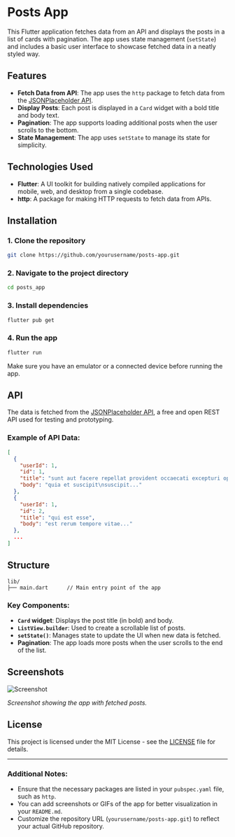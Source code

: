 
# Posts App

This Flutter application fetches data from an API and displays the posts in a list of cards with pagination. The app uses state management (`setState`) and includes a basic user interface to showcase fetched data in a neatly styled way.

## Features

- **Fetch Data from API**: The app uses the `http` package to fetch data from the [JSONPlaceholder API](https://jsonplaceholder.typicode.com/posts).
- **Display Posts**: Each post is displayed in a `Card` widget with a bold title and body text.
- **Pagination**: The app supports loading additional posts when the user scrolls to the bottom.
- **State Management**: The app uses `setState` to manage its state for simplicity.
  
## Technologies Used

- **Flutter**: A UI toolkit for building natively compiled applications for mobile, web, and desktop from a single codebase.
- **http**: A package for making HTTP requests to fetch data from APIs.
  
## Installation

### 1. Clone the repository
```bash
git clone https://github.com/yourusername/posts-app.git
```

### 2. Navigate to the project directory
```bash
cd posts_app
```

### 3. Install dependencies
```bash
flutter pub get
```

### 4. Run the app
```bash
flutter run
```

Make sure you have an emulator or a connected device before running the app.

## API

The data is fetched from the [JSONPlaceholder API](https://jsonplaceholder.typicode.com/posts), a free and open REST API used for testing and prototyping.

### Example of API Data:

```json
[
  {
    "userId": 1,
    "id": 1,
    "title": "sunt aut facere repellat provident occaecati excepturi optio reprehenderit",
    "body": "quia et suscipit\nsuscipit..."
  },
  {
    "userId": 1,
    "id": 2,
    "title": "qui est esse",
    "body": "est rerum tempore vitae..."
  },
  ...
]
```

## Structure

```text
lib/
├── main.dart      // Main entry point of the app
```

### Key Components:
- **`Card` widget**: Displays the post title (in bold) and body.
- **`ListView.builder`**: Used to create a scrollable list of posts.
- **`setState()`**: Manages state to update the UI when new data is fetched.
- **Pagination**: The app loads more posts when the user scrolls to the end of the list.



## Screenshots
![Screenshot](https://github.com/user-attachments/assets/4d5b688d-6882-40dd-8aa0-f8db104f8136)

_Screenshot showing the app with fetched posts._

## License

This project is licensed under the MIT License - see the [LICENSE](LICENSE) file for details.

---

### Additional Notes:

- Ensure that the necessary packages are listed in your `pubspec.yaml` file, such as `http`.
- You can add screenshots or GIFs of the app for better visualization in your `README.md`.
- Customize the repository URL (`yourusername/posts-app.git`) to reflect your actual GitHub repository.

